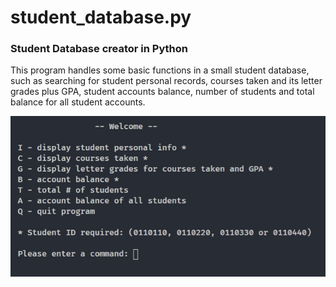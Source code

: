 # student_database.py
### Student Database creator in Python

This program handles some basic functions in a small student database, such as searching for student personal records, courses taken and its letter grades plus GPA, student accounts balance, number of students and total balance for all student accounts.

![students](/pic.jpg)
